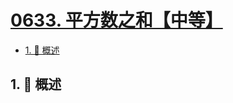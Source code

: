 # [0633. 平方数之和【中等】](https://github.com/Tdahuyou/TNotes.leetcode/tree/main/notes/0633.%20%E5%B9%B3%E6%96%B9%E6%95%B0%E4%B9%8B%E5%92%8C%E3%80%90%E4%B8%AD%E7%AD%89%E3%80%91)

<!-- region:toc -->

- [1. 📝 概述](#1--概述)

<!-- endregion:toc -->

## 1. 📝 概述
